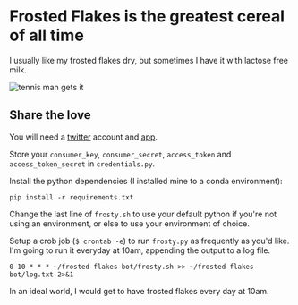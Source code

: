 # Frosted Flakes is the greatest cereal of all time
I usually like my frosted flakes dry, but sometimes I have it with lactose free milk.

![tennis man gets it](https://i.gifer.com/1eSR.gif)

## Share the love
You will need a [twitter](https://twitter.com/) account and [app](https://apps.twitter.com/).  

Store your `consumer_key`, `consumer_secret`, `access_token` and `access_token_secret` in `credentials.py`.

Install the python dependencies (I installed mine to a conda environment):
```
pip install -r requirements.txt
```

Change the last line of `frosty.sh` to use your default python if you're not using an environment, or else to use your environment of choice.


Setup a crob job (`$ crontab -e`) to run `frosty.py` as frequently as you'd like. I'm going to run it everyday at 10am, appending the output to a log file.

```
0 10 * * * ~/frosted-flakes-bot/frosty.sh >> ~/frosted-flakes-bot/log.txt 2>&1
```

In an ideal world, I would get to have frosted flakes every day at 10am.